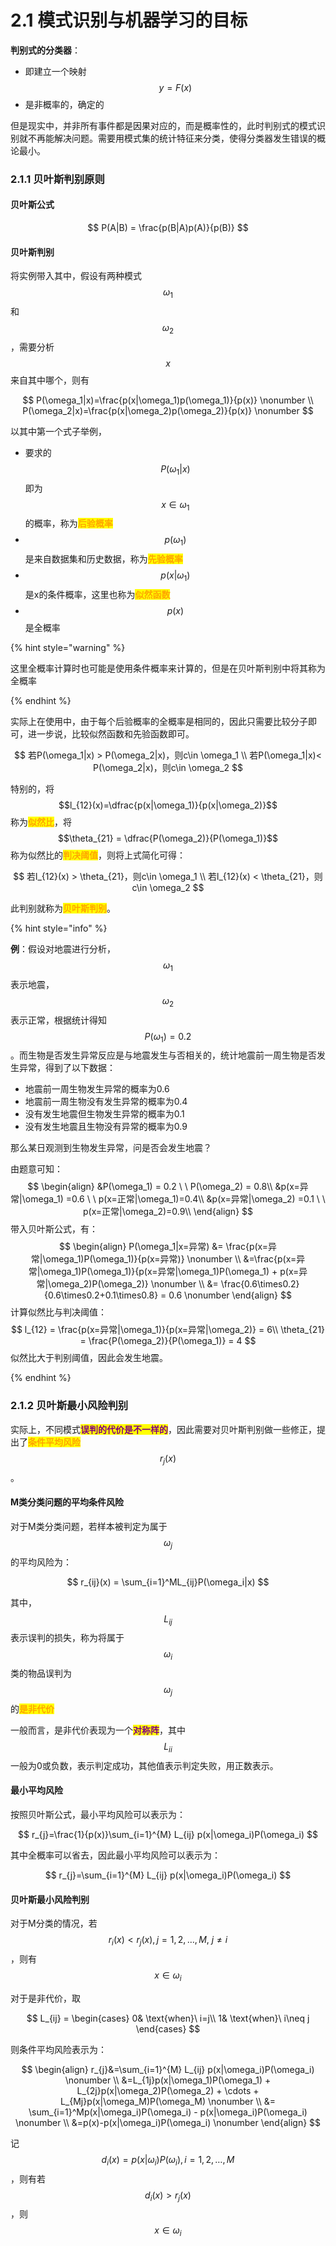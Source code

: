 # 2.1 模式识别与机器学习的目标

**判别式的分类器**：

* 即建立一个映射$$y=F(x)$$
* 是非概率的，确定的

但是现实中，并非所有事件都是因果对应的，而是概率性的，此时判别式的模式识别就不再能解决问题。需要用模式集的统计特征来分类，使得分类器发生错误的概论最小。

### 2.1.1 贝叶斯判别原则

#### 贝叶斯公式

$$
P(A|B) = \frac{p(B|A)p(A)}{p(B)}
$$

#### 贝叶斯判别

将实例带入其中，假设有两种模式$$\omega_1$$和$$\omega_2$$，需要分析$$x$$来自其中哪个，则有

$$
P(\omega_1|x)=\frac{p(x|\omega_1)p(\omega_1)}{p(x)} \nonumber
\\ 
P(\omega_2|x)=\frac{p(x|\omega_2)p(\omega_2)}{p(x)} \nonumber
$$

以其中第一个式子举例，

* 要求的 $$P(\omega_1|x)%$$ 即为 $$x \in \omega_1$$ 的概率，称为<mark style="color:orange;">**后验概率**</mark>
* $$p(\omega_1)$$ 是来自数据集和历史数据，称为<mark style="color:orange;">**先验概率**</mark>
* $$p(x|\omega_1)$$ 是x的条件概率，这里也称为<mark style="color:orange;">**似然函数**</mark>
* $$p(x)$$ 是全概率

{% hint style="warning" %}

这里全概率计算时也可能是使用条件概率来计算的，但是在贝叶斯判别中将其称为全概率

{% endhint %}



实际上在使用中，由于每个后验概率的全概率是相同的，因此只需要比较分子即可，进一步说，比较似然函数和先验函数即可。

$$
若P(\omega_1|x) > P(\omega_2|x)，则c\in \omega_1 
\\ 
若P(\omega_1|x)< P(\omega_2|x)，则c\in \omega_2
$$

特别的，将$$l_{12}(x)=\dfrac{p(x|\omega_1)}{p(x|\omega_2)}$$称为<mark style="color:orange;">**似然比**</mark>，将$$\theta_{21} = \dfrac{P(\omega_2)}{P(\omega_1)}$$称为似然比的<mark style="color:orange;">**判决阈值**</mark>，则将上式简化可得：

$$
若l_{12}(x) > \theta_{21}，则c\in \omega_1 \\ 若l_{12}(x) < \theta_{21}，则c\in \omega_2
$$

此判别就称为<mark style="color:orange;">**贝叶斯判别**</mark>。

{% hint style="info" %}

**例**：假设对地震进行分析，$$\omega_1$$表示地震，$$\omega_2$$表示正常，根据统计得知$$P(\omega_1)=0.2$$。而生物是否发生异常反应是与地震发生与否相关的，统计地震前一周生物是否发生异常，得到了以下数据：

- 地震前一周生物发生异常的概率为0.6
- 地震前一周生物没有发生异常的概率为0.4
- 没有发生地震但生物发生异常的概率为0.1
- 没有发生地震且生物没有异常的概率为0.9

那么某日观测到生物发生异常，问是否会发生地震？



由题意可知：
$$
\begin{align}
&P(\omega_1) = 0.2 \ \ P(\omega_2) = 0.8\\
&p(x=异常|\omega_1) =0.6 \ \ p(x=正常|\omega_1)=0.4\\
&p(x=异常|\omega_2) =0.1 \ \ p(x=正常|\omega_2)=0.9\\
\end{align}
$$
带入贝叶斯公式，有：
$$
\begin{align}
P(\omega_1|x=异常) &= \frac{p(x=异常|\omega_1)P(\omega_1)}{p(x=异常)} \nonumber
\\
&=\frac{p(x=异常|\omega_1)P(\omega_1)}{p(x=异常|\omega_1)P(\omega_1) + p(x=异常|\omega_2)P(\omega_2)} \nonumber
\\
&= \frac{0.6\times0.2}{0.6\times0.2+0.1\times0.8} = 0.6 \nonumber
\end{align}
$$
计算似然比与判决阈值：
$$
l_{12} = \frac{p(x=异常|\omega_1)}{p(x=异常|\omega_2)} = 6\\
\theta_{21} = \frac{P(\omega_2)}{P(\omega_1)} = 4
$$
似然比大于判别阈值，因此会发生地震。

{% endhint %}

### 2.1.2 贝叶斯最小风险判别

实际上，不同模式<mark style="color:purple;">**误判的代价是不一样的**</mark>，因此需要对贝叶斯判别做一些修正，提出了<mark style="color:orange;">**条件平均风险**</mark> $$r_j(x)$$。

#### M类分类问题的平均条件风险

对于M类分类问题，若样本被判定为属于$$\omega_j$$的平均风险为：

$$
r_{ij}(x) = \sum_{i=1}^ML_{ij}P(\omega_i|x)
$$

其中，$$L_{ij}$$表示误判的损失，称为将属于$$\omega_i$$类的物品误判为$$\omega_j$$的<mark style="color:orange;">**是非代价**</mark>

一般而言，是非代价表现为一个<mark style="color:purple;">**对称阵**</mark>，其中$$L_{ii}$$一般为0或负数，表示判定成功，其他值表示判定失败，用正数表示。

#### 最小平均风险

按照贝叶斯公式，最小平均风险可以表示为：

$$
r_{j}=\frac{1}{p(x)}\sum_{i=1}^{M} L_{ij} p(x|\omega_i)P(\omega_i)
$$

其中全概率可以省去，因此最小平均风险可以表示为：

$$
r_{j}=\sum_{i=1}^{M} L_{ij} p(x|\omega_i)P(\omega_i)
$$

#### 贝叶斯最小风险判别

对于M分类的情况，若 $$r_i(x) < r_j(x),j=1,2,\dots,M,\ j\neq i$$ ，则有$$x \in \omega_i$$

对于是非代价，取

$$
L_{ij} = \begin{cases} 0& \text{when}\ i=j\\ 1& \text{when}\ i\neq j \end{cases}
$$

则条件平均风险表示为：

$$
\begin{align} 
r_{j}&=\sum_{i=1}^{M} L_{ij} p(x|\omega_i)P(\omega_i) \nonumber
\\ 
&=L_{1j}p(x|\omega_1)P(\omega_1) + L_{2j}p(x|\omega_2)P(\omega_2) + \cdots + L_{Mj}p(x|\omega_M)P(\omega_M) \nonumber
\\ 
&= \sum_{i=1}^Mp(x|\omega_i)P(\omega_i) - p(x|\omega_i)P(\omega_i) \nonumber
\\ 
&=p(x)-p(x|\omega_i)P(\omega_i) \nonumber
\end{align}
$$

记$$d_i(x)=p(x|\omega_i)P(\omega_i),i=1,2,\dots,M$$，则有若$$d_i(x) > r_j(x)$$，则$$x \in \omega_i$$
